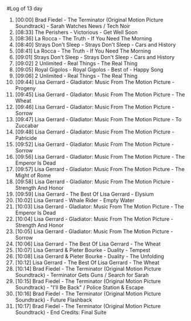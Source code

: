 #Log of 13 day

1. [00:00] Brad Fiedel - The Terminator (Original Motion Picture Soundtrack) - Sarah Watches News / Tech Noir
1. [08:33] The Perishers - Victorious - Get Well Soon
1. [08:36] La Rocca - The Truth - If You Need The Morning
1. [08:40] Strays Don't Sleep - Strays Don't Sleep - Cars and History
1. [08:41] La Rocca - The Truth - If You Need The Morning
1. [09:01] Strays Don't Sleep - Strays Don't Sleep - Cars and History
1. [09:02] 2 Unlimited - Real Things - The Real Thing
1. [09:05] Royal Gigolos - Royal Gigolos - Best of - Happy Song
1. [09:06] 2 Unlimited - Real Things - The Real Thing
1. [09:44] Lisa Gerrard - Gladiator: Music From The Motion Picture - Progeny
1. [09:45] Lisa Gerrard - Gladiator: Music From The Motion Picture - The Wheat
1. [09:46] Lisa Gerrard - Gladiator: Music From The Motion Picture - Sorrow
1. [09:47] Lisa Gerrard - Gladiator: Music From The Motion Picture - To Zuccabar
1. [09:48] Lisa Gerrard - Gladiator: Music From The Motion Picture - Patricide
1. [09:52] Lisa Gerrard - Gladiator: Music From The Motion Picture - Sorrow
1. [09:56] Lisa Gerrard - Gladiator: Music From The Motion Picture - The Emperor Is Dead
1. [09:57] Lisa Gerrard - Gladiator: Music From The Motion Picture - The Might of Rome
1. [09:58] Lisa Gerrard - Gladiator: Music From The Motion Picture - Strength And Honor
1. [09:59] Lisa Gerrard - The Best Of Lisa Gerrard - Elysium
1. [10:02] Lisa Gerrard - Whale Rider - Empty Water
1. [10:03] Lisa Gerrard - Gladiator: Music From The Motion Picture - The Emperor Is Dead
1. [10:04] Lisa Gerrard - Gladiator: Music From The Motion Picture - Strength And Honor
1. [10:05] Lisa Gerrard - Gladiator: Music From The Motion Picture - Sorrow
1. [10:06] Lisa Gerrard - The Best Of Lisa Gerrard - The Wheat
1. [10:07] Lisa Gerrard & Pieter Bourke - Duality - Tempest
1. [10:08] Lisa Gerrard & Pieter Bourke - Duality - The Unfolding
1. [10:12] Lisa Gerrard - The Best Of Lisa Gerrard - The Wheat
1. [10:14] Brad Fiedel - The Terminator (Original Motion Picture Soundtrack) - Terminator Gets Guns / Search for Sarah
1. [10:15] Brad Fiedel - The Terminator (Original Motion Picture Soundtrack) - "I'll Be Back" / Police Station & Escape
1. [10:16] Brad Fiedel - The Terminator (Original Motion Picture Soundtrack) - Future Flashback
1. [10:17] Brad Fiedel - The Terminator (Original Motion Picture Soundtrack) - End Credits: Final Suite
